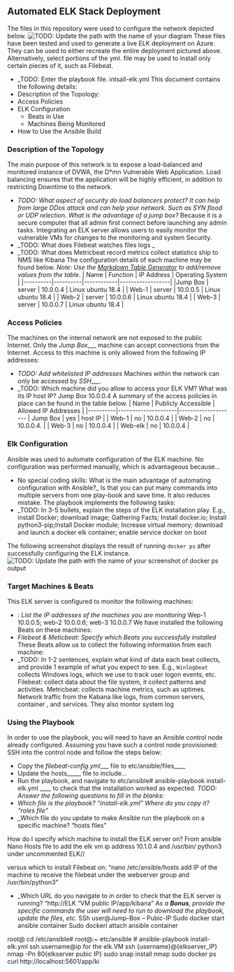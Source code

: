 ## Automated ELK Stack Deployment
The files in this repository were used to configure the network depicted below.
![TODO: Update the path with the name of your diagram](Images/diagram_filename.png)
These files have been tested and used to generate a live ELK deployment on Azure. They can be used to either recreate the entire deployment pictured above. Alternatively, select portions of the yml. file may be used to install only certain pieces of it, such as Filebeat.
  - _TODO: Enter the playbook file.  intsall-elk.yml
This document contains the following details:
- Description of the Topology: 
- Access Policies
- ELK Configuration
  - Beats in Use
  - Machines Being Monitored
- How to Use the Ansible Build
### Description of the Topology
The main purpose of this network is to expose a load-balanced and monitored instance of DVWA, the D*mn Vulnerable Web Application.
Load balancing ensures that the application will be highly efficient, in addition to restricting Downtime to the network.
- _TODO: What aspect of security do load balancers protect? It can help from large DDos attack and can help your network. Such as SYN flood or UDP relection. What is the advantage of a jump box?_  Because it is a secure computer  that all admin first connect before launching any admin tasks.
Integrating an ELK server allows users to easily monitor the vulnerable VMs for changes to the monitoring and system Security.
- _TODO: What does Filebeat watches files logs
 _
- _TODO: What does Metricbeat record metrics collect statistics ship to NMS like Kibana
The configuration details of each machine may be found below.
_Note: Use the [Markdown Table Generator](http://www.tablesgenerator.com/markdown_tables) to add/remove values from the table_.
| Name     | Function | IP Address | Operating System |
|----------|----------|------------|------------------|
|Jump Box  | server   | 10.0.0.4   | Linux ubuntu 18.4      |
| Web-1    | server   | 10.0.0.5   | Linux ubuntu 18.4      |
| Web-2    | server   | 10.0.0.6   | Linux ubuntu 18.4      |
| Web-3    | server   | 10.0.0.7   | Linux ubuntu 18.4      |
### Access Policies
The machines on the internal network are not exposed to the public Internet. 
Only the _Jump Box____ machine can accept connections from the Internet. Access to this machine is only allowed from the following IP addresses:
- _TODO: Add whitelisted IP addresses_
Machines within the network can only be accessed by _SSH____.
- _TODO: Which machine did you allow to access your ELK VM? What was its IP host IP? Jump Box 10.0.0.4
A summary of the access policies in place can be found in the table below.
| Name     | Publicly Accessible | Allowed IP Addresses  |
|----------|---------------------|--------------------
| Jump Box | yes                 |      host IP     |
| Web-1    | no                  |      10.0.0.4    |
| Web-2    | no                  |      10.0.0.4.   |
| Web-3    | no                  |      10.0.0.4    |
| Web-elk  | no                  |      10.0.0.4    |
### Elk Configuration
Ansible was used to automate configuration of the ELK machine. No configuration was performed manually, which is advantageous because...
- No special coding skills: What is the main advantage of automating configuration with Ansible?_ Is that you can put many commands into multiple servers from one play-book and save time. It also reduces mistake.
The playbook implements the following tasks:
- _TODO: In 3-5 bullets, explain the steps of the ELK installation play. E.g., install Docker; download image; Gathering Facts;
       Install docker.io;
       Install python3-pip;Install Docker module;
       Increase virtual memory;
       download and launch a docker elk container;
       enable service docker on boot
 
The following screenshot displays the result of running `docker ps` after successfully configuring the ELK instance.
![TODO: Update the path with the name of your screenshot of docker ps output](Images/docker_ps_output.png)

 
### Target Machines & Beats
This ELK server is configured to monitor the following machines:
- _: List the IP addresses of the machines you are monitoring_
Wep-1 10.0.0.5; web-2 10.0.0.6; web-3 10.0.0.7
We have installed the following Beats on these machines:
- _Filebeat & Meticbeat: Specify which Beats you successfully installed_
These Beats allow us to collect the following information from each machine:
- _TODO: In 1-2 sentences, explain what kind of data each beat collects, and provide 1 example of what you expect to see. E.g., `Winlogbeat` collects Windows logs, which we use to track user logon events, etc.
Filebeat: collect data about the file system, it collect patterns and activities.
Metricbeat: collects machine metrics, such as uptimes. Network traffic from the Kabana like logs, from common servers, container , and services. They also montor system log
### Using the Playbook
In order to use the playbook, you will need to have an Ansible control node already configured. Assuming you have such a control node provisioned: 
SSH into the control node and follow the steps below:
- Copy the _filebeat-config.yml____ file to etc/ansible/files____
- Update the hosts_____ file to include...
- Run the playbook, and navigate to etc/ansible# ansible-playbook install-elk.yml ____ to check that the installation worked as expected.
_TODO: Answer the following questions to fill in the blanks:_
- _Which file is the playbook? “install-elk.yml” Where do you copy it? “roles file”_ 
- _Which file do you update to make Ansible run the playbook on a specific machine? “hosts files”

 How do I specify which machine to install the ELK server on? From ansible Nano Hosts file to add the elk vm ip address 10.1.0.4 and /usr/bin/
python3 under uncommented ELK//

versus which to install Filebeat on: “nano /etc/ansible/hosts add IP of the machine to receive the filebeat under the webserver group and /usr/bin/python3”
 

- _Which URL do you navigate to in order to check that the ELK server is running? “http://ELK “VM public IP/app/kibana”
_As a **Bonus**, provide the specific commands the user will need to run to download the playbook, update the files, etc._ 
SSh user@Jump-Box – Pubic-IP
Sudo docker start ansible container
Sudo dockerl attach ansible container

root@ cd /etc/ansible#
root@:~ etc/ansible # ansible-playbook install-elk.yml
ssh username@ip for the elk.VM
ssh {username}@{elkserver_IP}
nmap -Pn 80{elkserver pubic IP}
sudo snap install nmap
sudo docker ps
curl http://localhost:5601/app/ki

